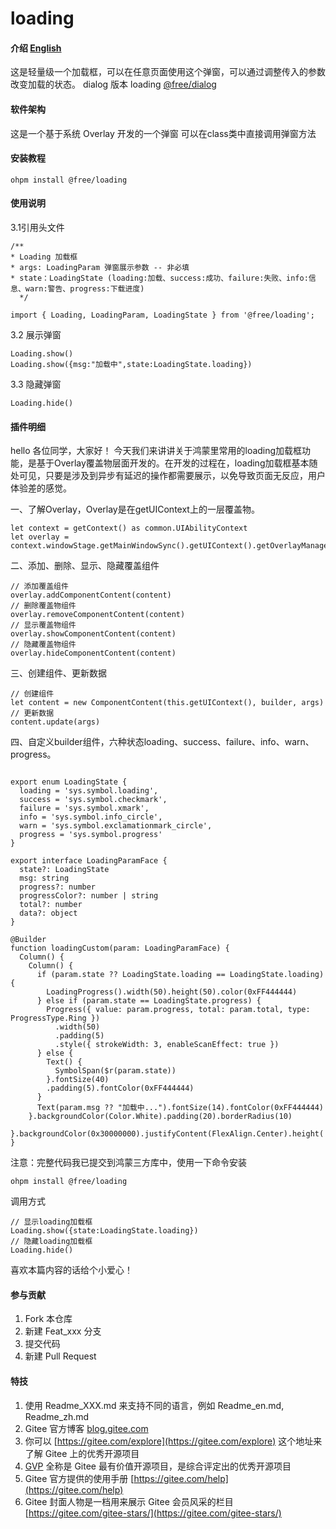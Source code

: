 # loading

#### 介绍 [English](README.en.md)

这是轻量级一个加载框，可以在任意页面使用这个弹窗，可以通过调整传入的参数改变加载的状态。
dialog 版本 loading [@free/dialog](https://ohpm.openharmony.cn/#/cn/detail/@free%2Fdialog)

#### 软件架构

这是一个基于系统 Overlay 开发的一个弹窗 可以在class类中直接调用弹窗方法

#### 安装教程

```
ohpm install @free/loading
```

#### 使用说明

3.1引用头文件

```
/**
* Loading 加载框
* args: LoadingParam 弹窗展示参数 -- 非必填
* state：LoadingState (loading:加载、success:成功、failure:失败、info:信息、warn:警告、progress:下载进度)
  */
  
import { Loading, LoadingParam, LoadingState } from '@free/loading';
```

3.2 展示弹窗

```
Loading.show()
Loading.show({msg:"加载中",state:LoadingState.loading})
```

3.3 隐藏弹窗

```
Loading.hide()
```

#### 插件明细

hello 各位同学，大家好！ 今天我们来讲讲关于鸿蒙里常用的loading加载框功能，是基于Overlay覆盖物层面开发的。在开发的过程在，loading加载框基本随处可见，只要是涉及到异步有延迟的操作都需要展示，以免导致页面无反应，用户体验差的感觉。

一、了解Overlay，Overlay是在getUIContext上的一层覆盖物。

```arkts
let context = getContext() as common.UIAbilityContext
let overlay = context.windowStage.getMainWindowSync().getUIContext().getOverlayManager()
```

二、添加、删除、显示、隐藏覆盖组件


```arkts
// 添加覆盖组件
overlay.addComponentContent(content)
// 删除覆盖物组件
overlay.removeComponentContent(content)
// 显示覆盖物组件
overlay.showComponentContent(content)
// 隐藏覆盖物组件
overlay.hideComponentContent(content)
```

三、创建组件、更新数据

```arkts
// 创建组件
let content = new ComponentContent(this.getUIContext(), builder, args)
// 更新数据
content.update(args)

```

四、自定义builder组件，六种状态loading、success、failure、info、warn、progress。


```arkts

export enum LoadingState {
  loading = 'sys.symbol.loading',
  success = 'sys.symbol.checkmark',
  failure = 'sys.symbol.xmark',
  info = 'sys.symbol.info_circle',
  warn = 'sys.symbol.exclamationmark_circle',
  progress = 'sys.symbol.progress'
}

export interface LoadingParamFace {
  state?: LoadingState
  msg: string
  progress?: number
  progressColor?: number | string
  total?: number
  data?: object
}

@Builder
function loadingCustom(param: LoadingParamFace) {
  Column() {
    Column() {
      if (param.state ?? LoadingState.loading == LoadingState.loading) {
        LoadingProgress().width(50).height(50).color(0xFF444444)
      } else if (param.state == LoadingState.progress) {
        Progress({ value: param.progress, total: param.total, type: ProgressType.Ring })
          .width(50)
          .padding(5)
          .style({ strokeWidth: 3, enableScanEffect: true })
      } else {
        Text() {
          SymbolSpan($r(param.state))
        }.fontSize(40)
        .padding(5).fontColor(0xFF444444)
      }
      Text(param.msg ?? "加载中...").fontSize(14).fontColor(0xFF444444)
    }.backgroundColor(Color.White).padding(20).borderRadius(10)
  }.backgroundColor(0x30000000).justifyContent(FlexAlign.Center).height('100%').width('100%')
}
```

注意：完整代码我已提交到鸿蒙三方库中，使用一下命令安装


```
ohpm install @free/loading
```


调用方式

```arkts
// 显示loading加载框
Loading.show({state:LoadingState.loading})
// 隐藏loading加载框
Loading.hide()
```

喜欢本篇内容的话给个小爱心！




#### 参与贡献

1. Fork 本仓库
2. 新建 Feat_xxx 分支
3. 提交代码
4. 新建 Pull Request

#### 特技

1. 使用 Readme\_XXX.md 来支持不同的语言，例如 Readme\_en.md, Readme\_zh.md
2. Gitee 官方博客 [blog.gitee.com](https://blog.gitee.com)
3. 你可以 [https://gitee.com/explore](https://gitee.com/explore) 这个地址来了解 Gitee 上的优秀开源项目
4. [GVP](https://gitee.com/gvp) 全称是 Gitee 最有价值开源项目，是综合评定出的优秀开源项目
5. Gitee 官方提供的使用手册 [https://gitee.com/help](https://gitee.com/help)
6. Gitee 封面人物是一档用来展示 Gitee 会员风采的栏目 [https://gitee.com/gitee-stars/](https://gitee.com/gitee-stars/)
